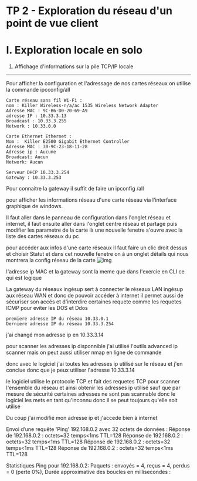 TP 2 - Exploration du réseau d'un point de vue client
======================
I. Exploration locale en solo
==========
1. Affichage d'informations sur la pile TCP/IP locale
-----------
Pour afficher la configuration et l'adressage de nos cartes réseaux on utilise la commande ipcconfig/all 


    Carte réseau sans fil Wi-Fi :
    nom : Killer Wireless-n/a/ac 1535 Wireless Network Adapter
    Adresse MAC : 9C-B6-D0-20-69-A9
    adresse IP : 10.33.3.13
    Broadcast : 10.33.3.255
    Network : 10.33.0.0

    Carte Ethernet Ethernet :
    Nom :  Killer E2500 Gigabit Ethernet Controller
    Adresse MAC : 30-9C-23-18-11-28
    Adresse ip : Aucune 
    Broadcast: Aucun 
    Network: Aucun

    Serveur DHCP 10.33.3.254
    Gateway : 10.33.3.253

Pour connaitre la gateway il suffit de faire un ipconfig /all 

pour afficher les informations réseau d'une carte réseau via l'interface graphique de windows.

Il faut aller dans le panneau de configuration dans l'onglet réseau et internet,
il faut ensuite aller dans l'onglet centre réseau et partage puis modifier les parametre de la carte là une nouvelle fenetre s'ouvre avec la liste des cartes réseaux du pc

pour accéder aux infos d'une carte réseaux il faut faire un clic droit dessus et choisir Statut  et dans cet nouvelle fenetre on à un onglet détails qui nous montrera la config réseau de la carte 
![img](https://github.com/StevenDias33/LaboR-seau/blob/master/TP%201/Tp-1.png)

l'adresse ip MAC et la gateway sont la meme que dans l'exercie en CLI ce qui est logique 

La gateway du réseaux ingésup sert à connecter le réseaux LAN ingésup aux réseau WAN et donc de pouvoir accéder à internet il permet aussi de sécuriser son accés et d'interdire certaines requete comme les requetes ICMP pour eviter les DOS et Ddos 

    premiere adresse IP du réseau 10.33.0.1
    Derniere adresse IP du réseau 10.33.3.254

j'ai changé mon adresse ip en 10.33.3.14

pour scanner les adresses ip disponnible j'ai utilisé l'outils advanced ip scanner mais on peut aussi utiliser nmap en ligne de commande 

donc avec le logiciel j'ai toutes les adresses ip utilisé sur le réseau et j'en conclue donc que je peux utiliser l'adresse 10.33.3.14

le logiciel utilise le protocole TCP et fait des requetes TCP pour scanner l'ensemble du réseau et ainsi obtenir les adresses ip utilisé sauf que par mesure de sécurité certaines adresses ne sont pas scannable donc le logiciel les mets en tant qu'inconnu donc il se peut toujours qu'elle soit utilisé 

Du coup j'ai modifié mon adresse ip et j'accede bien à internet 

Envoi d’une requête 'Ping'  192.168.0.2 avec 32 octets de données :
Réponse de 192.168.0.2 : octets=32 temps<1ms TTL=128
Réponse de 192.168.0.2 : octets=32 temps<1ms TTL=128
Réponse de 192.168.0.2 : octets=32 temps<1ms TTL=128
Réponse de 192.168.0.2 : octets=32 temps<1ms TTL=128

Statistiques Ping pour 192.168.0.2:
    Paquets : envoyés = 4, reçus = 4, perdus = 0 (perte 0%),
Durée approximative des boucles en millisecondes :
